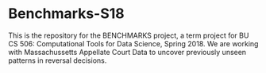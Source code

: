 # Benchmarks-S18

This is the repository for the BENCHMARKS project, a term project for BU CS 506: Computational Tools for Data Science, Spring 2018.
We are working with Massachussetts Appellate Court Data to uncover previously unseen patterns in reversal decisions.